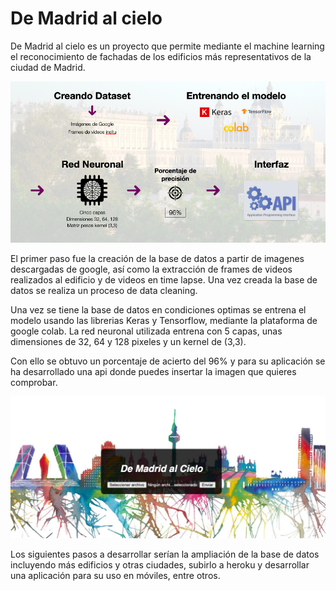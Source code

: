 # De Madrid al cielo

De Madrid al cielo es un proyecto que permite mediante el machine learning el reconocimiento de fachadas de los edificios más representativos de la ciudad de Madrid.

![Alt text](images/pres.jpg?raw=true "Title")

El primer paso fue la creación de la base de datos a partir de imagenes descargadas de google, así como la extracción de frames de videos realizados al edificio y de videos en time lapse. Una vez creada la base de datos se realiza un proceso de data cleaning.

Una vez se tiene la base de datos en condiciones optimas se entrena el modelo usando las librerias Keras y Tensorflow, mediante la plataforma de google colab. La red neuronal utilizada entrena con 5 capas, unas dimensiones de 32, 64 y 128 pixeles y un kernel de (3,3).

Con ello se obtuvo un porcentaje de acierto del 96% y para su aplicación se ha desarrollado una api donde puedes insertar la imagen que quieres comprobar.

![Alt text](images/api.jpg?raw=true "Title2")

Los siguientes pasos a desarrollar serían la ampliación de la base de datos incluyendo más edificios y otras ciudades, subirlo a heroku y desarrollar una aplicación para su uso en móviles, entre otros.
